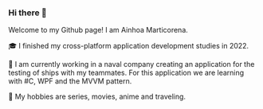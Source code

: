 ### Hi there 👋
Welcome to my Github page! I am Ainhoa Marticorena. 

<!--<img align="right" alt="img" src="" width="50%" height="auto" /> -->

🎓 I finished my cross-platform application development studies in 2022.

💼 I am currently working in a naval company creating an application for the testing of ships with my teammates. For this application we are learning with #C, WPF and the MVVM pattern.

💖 My hobbies are series, movies, anime and traveling.


<!--
<hr>
<h3>Tech & tools</h3>

<img  alt="img_java" src="https://www.vectorlogo.zone/util/preview.html?image=/logos/java/java-icon.svg" width="10%" height="auto" /> <img  alt="img_c#" src="https://seeklogo.com/vector-logo/363285/c-sharp-c" width="10%" height="auto" /> <img  alt="img_net" src="https://www.vectorlogo.zone/util/preview.html?image=/logos/dotnet/dotnet-icon.svg" width="10%" height="auto" /> <img  alt="img_mysql" src="https://www.vectorlogo.zone/util/preview.html?image=/logos/mysql/mysql-icon.svg" width="10%" height="auto" /> 

-->





 






<!--
**0UTATIME/0UTATIME** is a ✨ _special_ ✨ repository because its `README.md` (this file) appears on your GitHub profile.

Here are some ideas to get you started:

- 🔭 I’m currently working on ...
- 🌱 I’m currently learning ...
- 👯 I’m looking to collaborate on ...
- 🤔 I’m looking for help with ...
- 💬 Ask me about ...
- 📫 How to reach me: ...
- 😄 Pronouns: ...
- ⚡ Fun fact: ...
-->
